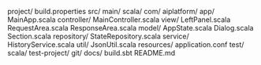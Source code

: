 project/
build.properties
src/
main/
scala/
com/
aiplatform/
app/
MainApp.scala
controller/
MainController.scala
view/
LeftPanel.scala
RequestArea.scala
ResponseArea.scala
model/
AppState.scala
Dialog.scala
Section.scala
repository/
StateRepository.scala
service/
HistoryService.scala
util/
JsonUtil.scala
resources/
application.conf
test/
scala/
test-project/
git/
docs/
build.sbt
README.md